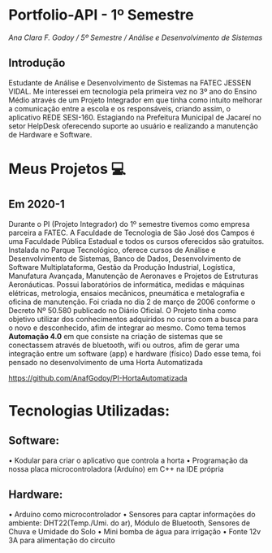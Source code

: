 # Portfolio-API - 1º Semestre

*Ana Clara F. Godoy / 5º Semestre / Análise e Desenvolvimento de Sistemas*

## Introdução
Estudante de Análise e Desenvolvimento de Sistemas na FATEC JESSEN VIDAL. Me interessei em tecnologia pela primeira vez no 3º ano do Ensino Médio através de um Projeto Integrador em que tinha como intuito melhorar a comunicação entre a escola e os responsáveis, criando assim, o aplicativo REDE SESI-160. Estagiando na Prefeitura Municipal de Jacareí no setor HelpDesk oferecendo suporte ao usuário e realizando a manutenção de Hardware e Software. 
# **Meus Projetos** :computer:
## Em 2020-1
Durante o PI (Projeto Integrador) do 1º semestre tivemos como empresa parceira a FATEC. A Faculdade de Tecnologia de São José dos Campos é uma Faculdade Pública Estadual e todos os cursos oferecidos são gratuitos. Instalada no Parque Tecnológico, oferece cursos de  Análise e Desenvolvimento de Sistemas, Banco de Dados, Desenvolvimento de Software Multiplataforma, Gestão da Produção Industrial, Logística, Manufatura Avançada, Manutenção de Aeronaves e Projetos de Estruturas Aeronáuticas. Possui laboratórios de informática, medidas e máquinas elétricas, metrologia, ensaios mecânicos, pneumática e metalografia e oficina de manutenção. Foi criada no dia 2 de março de 2006 conforme o Decreto Nº 50.580 publicado no Diário Oficial.
O Projeto tinha como objetivo utilizar dos conhecimentos adquiridos no curso com a busca para o novo e desconhecido, afim de integrar ao mesmo. Como tema temos **Automação 4.0** em que consiste na criação de sistemas que se conectassem através de bluetooth, wifi ou outros, afim de gerar uma integração entre um software (app) e hardware (físico)
Dado esse tema, foi pensado no desenvolvimento de uma Horta Automatizada

https://github.com/AnafGodoy/PI-HortaAutomatizada

# **Tecnologias Utilizadas:**
## Software:
•	Kodular para criar o aplicativo que controla a horta
•	Programação da nossa placa microcontroladora (Arduíno) em C++ na IDE própria

## Hardware:
•	Arduíno como microcontrolador
•	Sensores para captar informações do ambiente: DHT22(Temp./Umi. do ar), Módulo de Bluetooth, Sensores de Chuva e Umidade do Solo
•	Mini bomba de água para irrigação
•	Fonte 12v 3A para alimentação do circuito

